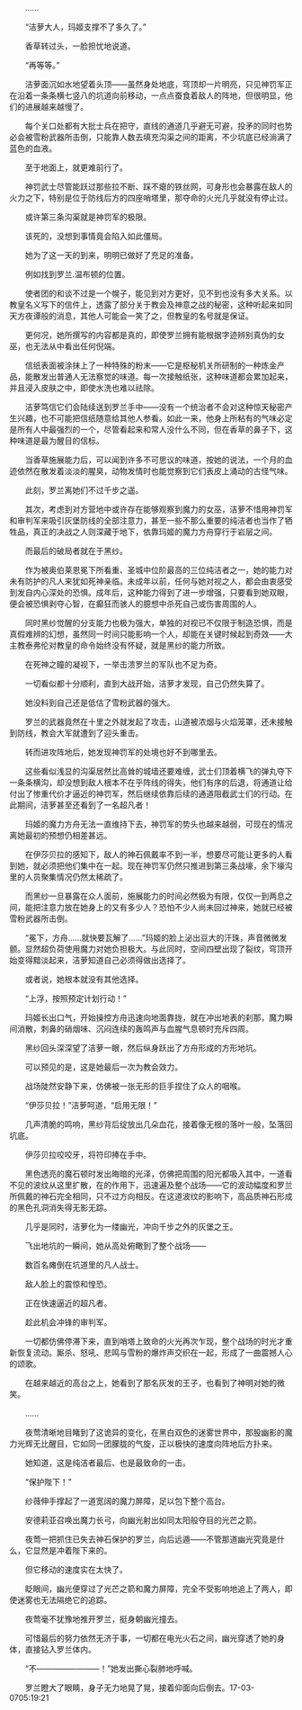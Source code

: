 　　……

　　“洁萝大人，玛姬支撑不了多久了。”

　　香草转过头，一脸担忧地说道。

　　“再等等。”

　　洁萝面沉如水地望着头顶——虽然身处地底，穹顶却一片明亮，只见神罚军正在沿着一条条横七竖八的坑道向前移动，一点点蚕食着敌人的阵地，但很明显，他们的进展越来越慢了。

　　每个关口处都有大批士兵在把守，直线的通道几乎避无可避，投矛的同时也势必会被雪粉武器所击倒，只能靠人数去填充沟渠之间的距离，不少坑底已经淌满了蓝色的血液。

　　至于地面上，就更难前行了。

　　神罚武士尽管能跃过那些拉不断、踩不瘪的铁丝网，可身形也会暴露在敌人的火力之下，特别是位于防线后方的四座哨塔里，那夺命的火光几乎就没有停止过。

　　或许第三条沟渠就是神罚军的极限。

　　该死的，没想到事情竟会陷入如此僵局。

　　她为了这一天的到来，明明已做好了充足的准备。

　　例如找到罗兰.温布顿的位置。

　　使者团的和谈不过是一个幌子，能见到对方更好，见不到也没有多大关系。以教皇名义写下的信件上，透露了部分关于教会及神意之战的秘密，这种听起来如同天方夜谭般的消息，其他人可能会一笑了之，但教皇的名号就是保证。

　　更何况，她所撰写的内容都是真的，即使罗兰拥有能根据字迹辨别真伪的女巫，也无法从中看出任何倪端。

　　信纸表面被涂抹上了一种特殊的粉末——它是枢秘机关所研制的一种炼金产品，能散发出普通人无法察觉的味道。每一次接触纸张，这种味道都会累加起来，并且浸入皮肤之中，即使水洗也难以祛除。

　　洁萝笃信它们会陆续送到罗兰手中——没有一个统治者不会对这种惊天秘密产生兴趣，也不可能把信纸随意给其他人参看。如此一来，他身上所粘有的气味必定是所有人中最强烈的一个，尽管看起来和常人没什么不同，但在香草的鼻子下，这种味道是最为醒目的信标。

　　当香草施展能力后，可以闻到许多不可思议的味道，按她的说法，一个月的血迹依然在散发着淡淡的腥臭，动物发情时也能觉察到它们表皮上涌动的古怪气味。

　　此刻，罗兰离她们不过千步之遥。

　　其次，考虑到对方营地中或许存在能够观察到魔力的女巫，洁萝不惜用神罚军和审判军来吸引灰堡防线的全部注意力，甚至一些不那么重要的纯洁者也当作了牺牲品，真正的决战之人则深藏于地下，依靠玛姬的魔力方舟穿行于岩层之间。

　　而最后的破局者就在于黑纱。

　　作为被奥伯莱恩冕下所看重、圣城中位阶最高的三位纯洁者之一，她的能力对未有防护的凡人来犹如死神亲临。未成年以前，任何与她对视之人，都会由衷感受到发自内心深处的恐惧。成年后，这种能力得到了进一步增强，只要看到她双眼，便会被恐惧剥夺心智，在癫狂而骇人的臆想中杀死自己或伤害周围的人。

　　同时黑纱觉醒的分支能力也极为强大，单独的对视已不仅限于制造恐惧，而是真假难辨的幻想，虽然同一时间只能影响一个人，却能在关键时候起到奇效——大主教泰弗伦对教皇的命令始终没有怀疑，就是黑纱的能力所致。

　　在死神之瞳的凝视下，一举击溃罗兰的军队也不足为奇。

　　一切看似都十分顺利，直到大战开始，洁萝才发现，自己仍然失算了。

　　她没料到自己还是低估了雪粉武器的强大。

　　罗兰的武器竟然在十里之外就发起了攻击，山道被浓烟与火焰笼罩，还未接触到防线，教会大军就遭到了迎头重击。

　　转而进攻阵地后，她发现神罚军的处境也好不到哪里去。

　　这些看似浅显的沟渠居然比高耸的城墙还要难缠，武士们顶着横飞的弹丸夺下一条条横沟，却没想到敌人根本不在乎阵线的得失，他们有序的后退，将通道让给付出了惨重代价才逼近的神罚军，然后继续依靠后续的通道阻截武士们的行动。在此期间，洁萝甚至还看到了一名超凡者！

　　玛姬的魔力方舟无法一直维持下去，神罚军的势头也越来越弱，可现在的情况离她最初的预想仍相差甚远。

　　在伊莎贝拉的感知下，敌人的神石佩戴率不到一半，想要尽可能让更多的人看到她，就必须把他们集中在一起。现在神罚军仍然只推进到第三条战壕，余下壕沟里的人员聚集情况仍然太稀疏了。

　　而黑纱一旦暴露在众人面前，施展能力的时间必然极为有限，仅仅一到两息之间，能把注意力放在她身上的又有多少人？恐怕不少人尚未回过神来，她就已经被雪粉武器所击倒。

　　“冕下，方舟……就快要瓦解了……”玛姬的脸上泌出豆大的汗珠，声音微微发颤。显然超负荷使用魔力对她负担极大。与此同时，空间四壁出现了裂纹，穹顶开始变得黯淡起来，洁萝知道自己必须得做出选择了。

　　或者说，她根本就没有其他选择。

　　“上浮，按照预定计划行动！”

　　玛姬长出口气，开始操控方舟迅速向地面靠拢，就在冲出地表的刹那，魔力瞬间消散，刺鼻的硝烟味、沉闷连续的轰鸣声与血腥气息顿时充斥四周。

　　黑纱回头深深望了洁萝一眼，然后纵身跃出了方舟形成的方形地坑。

　　可以预见的是，这是她最后一次为教会效力。

　　战场陡然安静下来，仿佛被一张无形的巨手捏住了众人的咽喉。

　　“伊莎贝拉！”洁萝呵道，“启用无限！”

　　几声清脆的鸣响，黑纱背后绽放出几朵血花，接着像无根的落叶一般，坠落回坑底。

　　伊莎贝拉咬咬牙，将符印捧在手中。

　　黑色透亮的魔石顿时发出晦暗的光泽，仿佛把周围的阳光都吸入其中，一道看不见的波纹从这里扩散，在的作用下，迅速遍及整个战场——它的波动幅度和罗兰所佩戴的神石完全相同，只不过方向相反。在这道波纹的影响下，高品质神石形成的黑色孔洞消失得无影无踪。

　　几乎是同时，洁萝化为一缕幽光，冲向千步之外的灰堡之王。

　　飞出地坑的一瞬间，她从高处俯瞰到了整个战场——

　　数百名瘫倒在坑道里的凡人战士。

　　敌人脸上的震惊和惶恐。

　　正在快速逼近的超凡者。

　　趁此机会冲锋的审判军。

　　一切都仿佛停滞下来，直到哨塔上致命的火光再次乍现，整个战场的时光才重新恢复流动。厮杀、怒吼、悲鸣与雪粉的爆炸声交织在一起，形成了一曲震撼人心的颂歌。

　　在越来越近的高台之上，她看到了那名灰发的王子，也看到了神明对她的微笑。

　　……

　　夜莺清晰地目睹到了这诡异的变化，在黑白双色的迷雾世界中，那股幽影的魔力光辉无比醒目，它如同一团朦胧的气旋，正以极快的速度向阵地后方扑来。

　　她知道，这是纯洁者最后、也是最致命的一击。

　　“保护陛下！”

　　纱薇伸手撑起了一道宽阔的魔力屏障，足以包下整个高台。

　　安德莉亚召唤出魔力长弓，向幽光射出如同太阳般夺目的光芒之箭。

　　夜莺一把抓住已失去神石保护的罗兰，向后远遁——不管那道幽光究竟是什么，它显然是冲着陛下来的。

　　但它移动的速度实在太快了。

　　眨眼间，幽光便穿过了光芒之箭和魔力屏障，完全不受影响地追上了两人，即使迷雾也无法隔绝它的追踪。

　　夜莺毫不犹豫地推开罗兰，挺身朝幽光撞去。

　　可惜最后的努力依然无济于事，一切都在电光火石之间，幽光穿透了她的身体，直接钻入罗兰体内。

　　“不————————！”她发出撕心裂肺地呼喊。

　　罗兰瞪大了眼睛，身子无力地晃了晃，接着仰面向后倒去。17-03-0705:19:21
